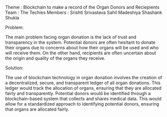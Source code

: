 Theme : Blockchain to make a record of the Organ Donors and Reciepients
Team : The Techies
Members : Srishti Srivastava
            Sahil Madeshiya
            Shashank Shukla

Problem:

The main problem facing organ donation is the lack of trust and transparency in the system. Potential
donors are often hesitant to donate their organs due to concerns about how their organs will be used
and who will receive them. On the other hand, recipients are often uncertain about the origin and
quality of the organs they receive.

Solution:

The use of blockchain technology in organ donation involves the creation of a decentralized, secure,
and transparent ledger of all organ donations. This ledger would track the allocation of organs,
ensuring that they are allocated fairly and transparently.
Potential donors would be identified through a blockchain-based system that collects and shares
medical data. This would allow for a standardized approach to identifying potential donors, ensuring
that organs are allocated fairly.
